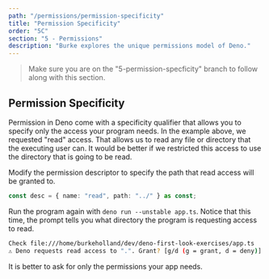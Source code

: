 ```yaml
---
path: "/permissions/permission-specificity"
title: "Permission Specificity"
order: "5C"
section: "5 - Permissions"
description: "Burke explores the unique permissions model of Deno."
---
```


> Make sure you are on the "5-permission-specficity" branch to follow along with this section.

## Permission Specificity

Permission in Deno come with a specificity qualifier that allows you to specify only the access your program needs. In the example above, we requested "read" access. That allows us to read any file or directory that the executing user can. It would be better if we restricted this access to use the directory that is going to be read.

Modify the permission descriptor to specify the path that read access will be granted to.

```typescript
const desc = { name: "read", path: "../" } as const;
```

Run the program again with `deno run --unstable app.ts`. Notice that this time, the prompt tells you what directory the program is requesting access to read.

```bash
Check file:///home/burkeholland/dev/deno-first-look-exercises/app.ts
️⚠️ Deno requests read access to ".". Grant? [g/d (g = grant, d = deny)]
```

It is better to ask for only the permissions your app needs.
